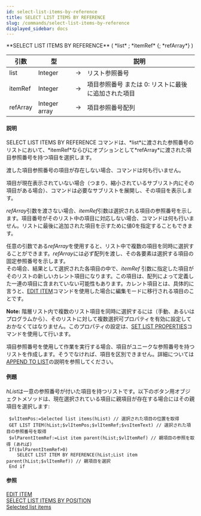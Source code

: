 ```yaml
---
id: select-list-items-by-reference
title: SELECT LIST ITEMS BY REFERENCE
slug: /commands/select-list-items-by-reference
displayed_sidebar: docs
---
```


<!--REF #_command_.SELECT LIST ITEMS BY REFERENCE.Syntax-->**SELECT LIST ITEMS BY REFERENCE** ( *list* ; *itemRef* {; *refArray*} )<!-- END REF-->
<!--REF #_command_.SELECT LIST ITEMS BY REFERENCE.Params-->
| 引数 | 型 |  | 説明 |
| --- | --- | --- | --- |
| list | Integer | &rarr; | リスト参照番号 |
| itemRef | Integer | &rarr; | 項目参照番号 または 0: リストに最後に追加された項目 |
| refArray | Integer array | &rarr; | 項目参照番号配列 |

<!-- END REF-->

#### 説明 

<!--REF #_command_.SELECT LIST ITEMS BY REFERENCE.Summary-->SELECT LIST ITEMS BY REFERENCE コマンドは、*list*に渡された参照番号のリストにおいて、*itemRef*ならびにオプションとして*refArray*に渡された項目参照番号を持つ項目を選択します。<!-- END REF-->

渡した項目参照番号の項目が存在しない場合、コマンドは何も行いません。

項目が現在表示されていない場合（つまり、縮小されているサブリスト内にその項目がある場合）、コマンドは必要なサブリストを展開し、その項目を表示します。

*refArray*引数を渡さない場合、*itemRef*引数は選択される項目の参照番号を示します。項目番号がそのリスト中の項目に対応しない場合、コマンドは何も行いません。リストに最後に追加された項目を示すために値0を指定することもできます。

任意の引数である*refArray*を使用すると、リスト中で複数の項目を同時に選択することができます。*refArray*には必ず配列を渡し、その各要素は選択する項目の固定参照番号を示します。  
その場合、結果として選択された各項目の中で、*itemRef* 引数に指定した項目がそのリストの新しいカレント項目になります。この項目は、配列によって定義した一連の項目に含まれていない可能性もあります。カレント項目とは、具体的に言うと、[EDIT ITEM](edit-item.md "EDIT ITEM")コマンドを使用した場合に編集モードに移行される項目のことです。

**Note:** 階層リスト内で複数のリスト項目を同時に選択するには（手動、あるいはプログラムから）、そのリストに対して複数選択可プロパティを有効に設定しておかなくてはなりません。このプロパティの設定は、[SET LIST PROPERTIES](set-list-properties.md "SET LIST PROPERTIES")コマンドを使用して行います。

項目参照番号を使用して作業を実行する場合、項目がユニークな参照番号を持つリストを作成します。そうでなければ、項目を区別できません。詳細については[APPEND TO LIST](append-to-list.md "APPEND TO LIST")の説明を参照してください。

#### 例題 

*hList*は一意の参照番号が付いた項目を持つリストです。以下のボタン用オブジェクトメソッドは、現在選択されている項目に親項目が存在する場合にはその親項目を選択します:

```4d
 $vlItemPos:=Selected list items(hList) // 選択された項目の位置を取得
 GET LIST ITEM(hList;$vlItemPos;$vlItemRef;$vsItemText) // 選択された項目の参照番号を取得
 $vlParentItemRef:=List item parent(hList;$vlItemRef) // 親項目の参照を取得 (あれば)
 If($vlParentItemRef>0)
    SELECT LIST ITEM BY REFERENCE(hList;List item parent(hList;$vlItemRef)) // 親項目を選択
 End if
```

#### 参照 

[EDIT ITEM](edit-item.md)  
[SELECT LIST ITEMS BY POSITION](select-list-items-by-position.md)  
[Selected list items](selected-list-items.md)  